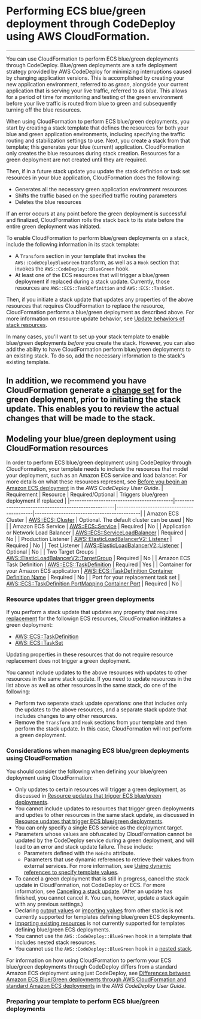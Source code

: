 # Performing ECS blue/green deployment through CodeDeploy using AWS CloudFormation.
***
You can use CloudFormation to perform ECS blue/green deployments through CodeDeploy. Blue/green deployments are a safe deployment strategy provided by AWS CodeDeploy for minimizing interruptions caused by changing application versions. This is accomplished by creating your new application environment, referred to as _green_, alongside your current application that is serving your live traffic, referred to as _blue_. This allows for a period of time for monitoring and testing of the green environment before your live traffic is routed from blue to green and subsequently turning off the blue resources.

When using CloudFormation to perform ECS blue/green deployments, you start by creating a stack template that defines the resources for both your blue and green application environments, including specifying the traffic routing and stabilization settings to use. Next, you create a stack from that template; this generates your blue (current) application. CloudFormation only creates the blue resources during stack creation. Resources for a green deployment are not created until they are required.

Then, if in a future stack update you update the stask definition or task set resources in your blue application, CloudFormation does the following:
  * Generates all the necessary green application environment resources
  * Shifts the traffic based on the specified traffic routing parameters
  * Deletes the blue resources

If an error occurs at any point before the green deployment is successful and finalized, CloudFormation rolls the stack back to its state before the entire green deployment was initiated.

To enable CloudFormation to perform blue/green deployments on a stack, include the following information in its stack template:
  * A `Transform` section in your template that invokes the `AWS::CodeDeployBlueGreen` transform, as well as a `Hook` section that invokes the `AWS::CodeDeploy::BlueGreen` hook.
  * At least one of the ECS resources that will trigger a blue/green deployment if replaced during a stack update. Currently, those resources are `AWS::ECS::TaskDefinition` and `AWS::ECS::TaskSet`.

Then, if you initiate a stack update that updates any properties of the above resources that requires CloudFormation to replace the resource, CloudFormation performs a blue/green deployment as described above. For more information on resource update behavior, see [Update behaviors of stack resources](https://docs.aws.amazon.com/AWSCloudFormation/latest/UserGuide/using-cfn-updating-stacks-update-behaviors.html).

In many cases, you'll want to set up your stack template to enable blue/green deployments _before_ you create the stack. However, you can also add the ability to have CloudFormation perform blue/green deployments to an existing stack. To do so, add the necessary information to the stack's existing template.

In addition, we recommend you have CloudFormation generate a [change set](https://docs.aws.amazon.com/AWSCloudFormation/latest/UserGuide/using-cfn-updating-stacks-changesets.html) for the green deployment, prior to initiating the stack update. This enables you to review the actual changes that will be made to the stack.
---
## Modeling your blue/green deployment using CloudFormation resources
In order to perform ECS blue/green deployment using CodeDeploy through CloudFormation, your template needs to include the resources that model your deployment, such as an Amazon ECS service and load balancer. For more details on what these resources represent, see [Before you begin an Amazon ECS deployment](https://docs.aws.amazon.com/codedeploy/latest/userguide/deployment-steps-ecs.html#deployment-steps-prerequisites-ecs) in the _AWS CodeDeploy User Guide_.
| Requirement                               | Resource                                            | Required/Optional                         | Triggers blue/green deployment if replaced |
|-------------------------------------------|-----------------------------------------------------|-------------------------------------------|--------------------------------------------|
| Amazon ECS Cluster                        | [AWS::ECS::Cluster](https://docs.aws.amazon.com/AWSCloudFormation/latest/UserGuide/aws-resource-ecs-cluster.html)                                   | Optional. The default cluster can be used | No                                         |
| Amazon ECS Service                        | [AWS::ECS::Service](https://docs.aws.amazon.com/AWSCloudFormation/latest/UserGuide/aws-resource-ecs-service.html)                                   | Required                                  | No                                         |
| Application or Network Load Balancer      | [AWS::ECS::ServiceLoadBalancer](https://docs.aws.amazon.com/AWSCloudFormation/latest/UserGuide/aws-properties-ecs-service-loadbalancers.html)                       | Required                                  | No                                         |
| Production Listener                       | [AWS::ElasticLoadBalancerV2::Listener](https://docs.aws.amazon.com/AWSCloudFormation/latest/UserGuide/aws-resource-elasticloadbalancingv2-listener.html)                | Required                                  | No                                         |
| Test Listener                             | [AWS::ElasticLoadBalancerV2::Listener](https://docs.aws.amazon.com/AWSCloudFormation/latest/UserGuide/aws-resource-elasticloadbalancingv2-listener.html)                | Optional                                  | No                                         |
| Two Target Groups                         | [AWS::ElasticLoadBalancerV2::TargetGroup](https://docs.aws.amazon.com/AWSCloudFormation/latest/UserGuide/aws-resource-elasticloadbalancingv2-targetgroup.html)             | Required                                  | No                                         |
| Amazon ECS Task Definition                | [AWS::ECS::TaskDefinition](https://docs.aws.amazon.com/AWSCloudFormation/latest/UserGuide/aws-resource-ecs-taskdefinition.html)                            | Required                                  | Yes                                        |
| Container for your Amazon ECS application | [AWS::ECS::TaskDefinition Container Definition Name](https://docs.aws.amazon.com/AWSCloudFormation/latest/UserGuide/aws-properties-ecs-taskdefinition-containerdefinitions.html#cfn-ecs-taskdefinition-containerdefinition-name.html)  | Required                                  | No                                         |
| Port for your replacement task set        | [AWS::ECS::TaskDefinition PortMapping Container Port](https://docs.aws.amazon.com/AWSCloudFormation/latest/UserGuide/aws-properties-ecs-taskdefinition-containerdefinitions-portmappings.html#cfn-ecs-taskdefinition-containerdefinition-portmappings-containerport.html) | Required                                  | No                                         |
### Resource updates that trigger green deployments
If you perform a stack update that updates any property that requires [replacement](https://docs.aws.amazon.com/AWSCloudFormation/latest/UserGuide/using-cfn-updating-stacks-update-behaviors.html) for the followign ECS resources, CloudFormation inititates a green deployment:
  * [AWS::ECS::TaskDefinition](https://docs.aws.amazon.com/AWSCloudFormation/latest/UserGuide/aws-resource-ecs-taskdefinition.html)
  * [AWS::ECS::TaskSet](https://docs.aws.amazon.com/AWSCloudFormation/latest/UserGuide/aws-resource-ecs-taskset.html)

Updating properties in these resources that do not require resource replacement does not trigger a green deployment.

You cannot include updates to the above resources with updates to other resources in the same stack update. If you need to update resources in the list above as well as other resources in the same stack, do one of the following:
  * Perform two seperate stack update operations: one that includes only the updates to the above resources, and a separate stack update that includes changes to any other resources.
  * Remove the `Transform` and `Hook` sections from your template and then perform the stack update. In this case, CloudFormation will not perform a green deployment.
### Considerations when managing ECS blue/green deployments using CloudFormation
You should consider the following when defining your blue/green deployment using CloudFormation:
  * Only updates to certain resources will trigger a green deployment, as discussed in [Resource updates that trigger ECS blue/green deployments](https://docs.aws.amazon.com/AWSCloudFormation/latest/UserGuide/blue-green.html#blue-green-resources).
  * You cannot include updates to resources that trigger green deployments and updtes to other resources in the same stack update, as discussed in [Resource updates that trigger ECS blue/green deployments](https://docs.aws.amazon.com/AWSCloudFormation/latest/UserGuide/blue-green.html#blue-green-resources).
  * You can only specify a single ECS service as the deployment target.
  * Parameters whose values are obfuscated by CloudFormation cannot be updated by the CodeDeploy service during a green deployment, and will lead to an error and stack update failure. These include:
    - Parameters defined with the `NoEcho` attribute.
    - Parameters that use dynamic references to retrieve their values from external services. For more information, see [Using dynamic references to specify template values](https://docs.aws.amazon.com/AWSCloudFormation/latest/UserGuide/dynamic-references.html).
  * To cancel a green deployment that is still in progress, cancel the stack update in CloudFormation, not CodeDeploy or ECS. For more information, see [Canceling a stack update](https://docs.aws.amazon.com/AWSCloudFormation/latest/UserGuide/using-cfn--stack-update-cancel.html). (After an update has finished, you cannot cancel it. You can, however, update a stack again with any previous settings.)
  * Declaring [output values](https://docs.aws.amazon.com/AWSCloudFormation/latest/UserGuide/outputs-section-structure.html) or [importing values](https://docs.aws.amazon.com/AWSCloudFormation/latest/UserGuide/intrinsic-function-reference-importvalue.html) from other stacks is not currently supported for templates defining blue/green ECS deployments.
  * [Importing existing resources](https://docs.aws.amazon.com/AWSCloudFormation/latest/UserGuide/resource-import.html) is not currently supported for templates defining blue/green ECS deployments.
  * You cannot use the `AWS::CodeDeploy::BlueGreen` hook in a template that includes nested stack resources.
  * You cannot use the `AWS::CodeDeploy::BlueGreen` hook in a [nested stack](https://docs.aws.amazon.com/AWSCloudFormation/latest/UserGuide/using-cfn-nested-stacks.html).

For information on how using CloudFormation to perform your ECS blue/green deployments through CodeDeploy differs from a standard Amazon ECS deployment using just CodeDeploy, see [Differences between Amazon ECS Blue/Green deployments through AWS CloudFormation and standard Amazon ECS deployments](https://docs.aws.amazon.com/codedeploy/latest/userguide/deployments-create-prerequisites.html) in the _AWS CodeDeploy User Guide_.
### Preparing your template to perform ECS blue/green deployments

